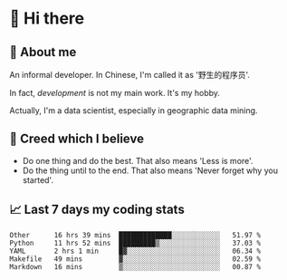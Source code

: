 # 👋 Hi there

## :speech_balloon: About me

An informal developer. In Chinese, I'm called it as '野生的程序员'.

In fact, _development_ is not my main work. It's my hobby.

Actually, I'm a data scientist, especially in geographic data mining.

## :see_no_evil: Creed which I believe

- Do one thing and do the best. That also means 'Less is more'.
- Do the thing until to the end. That also means 'Never forget why you started'.

## :chart_with_upwards_trend: Last 7 days my coding stats

<!--START_SECTION:waka-->
```text
Other      16 hrs 39 mins  █████████████░░░░░░░░░░░░   51.97 % 
Python     11 hrs 52 mins  █████████▒░░░░░░░░░░░░░░░   37.03 % 
YAML       2 hrs 1 min     █▓░░░░░░░░░░░░░░░░░░░░░░░   06.34 % 
Makefile   49 mins         ▓░░░░░░░░░░░░░░░░░░░░░░░░   02.59 % 
Markdown   16 mins         ▒░░░░░░░░░░░░░░░░░░░░░░░░   00.87 % 
```
<!--END_SECTION:waka-->
